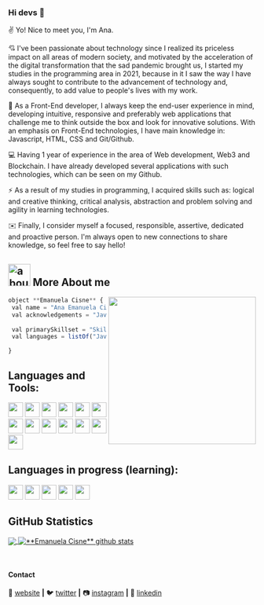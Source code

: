 ### Hi devs 👋

✌️ Yo! Nice to meet you, I'm Ana. 

💘 I've been passionate about technology since I realized its priceless impact on all areas of modern society, and motivated by the acceleration of the digital transformation that the sad pandemic brought us, I started my studies in the programming area in 2021, because in it I saw the way I have always sought to contribute to the advancement of technology and, consequently, to add value to people's lives with my work. 

🚀 As a Front-End developer, I always keep the end-user experience in mind, developing intuitive, responsive and preferably web applications that challenge me to think outside the box and look for innovative solutions. With an emphasis on Front-End technologies, I have main knowledge in: Javascript, HTML, CSS and Git/Github. 

💻 Having 1 year of experience in the area of ​​Web development, Web3 and Blockchain. I have already developed several applications with such technologies, which can be seen on my Github.

⚡ As a result of my studies in programming, I acquired skills such as: logical and creative thinking, critical analysis, abstraction and problem solving and agility in learning technologies.

 ✉️ Finally, I consider myself a focused, responsible, assertive, dedicated and proactive person. I'm always open to new connections to share knowledge, so feel free to say hello!

## <img width="45" alt="about" src="https://raw.github.com/elizarov/elizarov/master/about.png"> More About me

<img align="right" width="300" src="https://i2.wp.com/allhtaccess.info/wp-content/uploads/2018/03/programming.gif?fit=1281%2C716&ssl=1" />

```JavaScript
object **Emanuela Cisne** {
 val name = "Ana Emanuela Cisne de Lima"
 val acknowledgements = "JavaScript, HTML, CSS, Git, GitHub"
 
 val primarySkillset = "Skills"
 val languages = listOf("JavaScript", "HTML", "CSS", "Git", "GitHub") 

}
```

## **Languages and Tools:**  

<code><img height="30" src="https://img.shields.io/badge/JavaScript-323330?style=for-the-badge&logo=javascript&logoColor=F7DF1E"></code>
<code><img height="30" src="https://img.shields.io/badge/GitHub-100000?style=for-the-badge&logo=github&logoColor=white"></code>
<code><img height="30" src="https://img.shields.io/badge/GIT-E44C30?style=for-the-badge&logo=git&logoColor=white"></code>
<code><img height="30" src="https://img.shields.io/badge/HTML5-E34F26?style=for-the-badge&logo=html5&logoColor=white"></code>
<code><img height="30" src="https://img.shields.io/badge/CSS3-1572B6?style=for-the-badge&logo=css3&logoColor=white"></code>
<code><img height="30" src="https://img.shields.io/badge/Figma-F24E1E?style=for-the-badge&logo=figma&logoColor=white"></code>
<code><img height="30" src="https://img.shields.io/badge/Markdown-000000?style=for-the-badge&logo=markdown&logoColor=white"></code>
<code><img height="30" src="https://img.shields.io/badge/Node.js-339933?style=for-the-badge&logo=nodedotjs&logoColor=white"></code>
<code><img height="30" src="https://img.shields.io/badge/npm-CB3837?style=for-the-badge&logo=npm&logoColor=white"></code>
<code><img height="30" src="https://img.shields.io/badge/VSCode-0078D4?style=for-the-badge&logo=visual%20studio%20code&logoColor=white"></code>
<code><img height="30" src="https://img.shields.io/badge/Solidity-e6e6e6?style=for-the-badge&logo=solidity&logoColor=black"></code>
<code><img height="30" src="https://img.shields.io/badge/Linux-FCC624?style=for-the-badge&logo=linux&logoColor=black"></code>
<code><img height="30" src="https://img.shields.io/badge/mac%20os-000000?style=for-the-badge&logo=apple&logoColor=white"></code>

## **Languages in progress (learning):**  

<code><img height="30" src="https://img.shields.io/badge/Blockchain.com-121D33?logo=blockchaindotcom&logoColor=fff&style=for-the-badge"></code>
<code><img height="30" src="https://img.shields.io/badge/OpenZeppelin-4E5EE4?logo=OpenZeppelin&logoColor=fff&style=for-the-badge"></code>
<code><img height="30" src="https://img.shields.io/badge/Ethereum-3C3C3D?style=for-the-badge&logo=Ethereum&logoColor=white"></code>
<code><img height="30" src="https://img.shields.io/badge/React-20232A?style=for-the-badge&logo=react&logoColor=61DAFB"></code>
<code><img height="30" src="https://img.shields.io/badge/Red%20Hat-EE0000?style=for-the-badge&logo=redhat&logoColor=white"></code>


## **GitHub Statistics**

<a href="https://github.com/MANUCISNE">
  <img align="center" src="https://github-readme-stats.vercel.app/api/top-langs/?username=MANUCISNE&theme=dracula&hide_langs_below=1" />
</a>

<a href="https://github.com/MANUCISNE">
 <img align="center" src="https://github-readme-stats.vercel.app/api?username=MANUCISNE&show_icons=true&theme=dracula&line_height=27" alt="**Emanuela Cisne** github stats"/>
</a>

[website]: https://www.projetosemanuela.com/
[twitter]: https://twitter.com/CisneEmanuela
[instagram]: https://www.instagram.com/emanuelacisne/
[linkedin]: https://www.linkedin.com/in/ana-emanuela-cisne-de-lima-b00872b6/?locale=en_US
<br>

#### Contact

🏡 [website][website] **|** 
🐦 [twitter][twitter] **|** 
📷 [instagram][instagram] **|** 
👔 [linkedin][linkedin]
